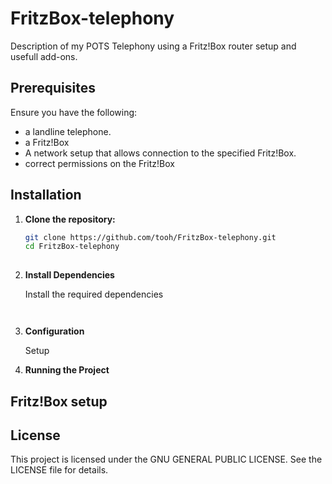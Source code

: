 # FritzBox-telephony

Description of my POTS Telephony using a Fritz!Box router setup and usefull add-ons.


## Prerequisites

Ensure you have the following:
- a landline telephone.
- a Fritz!Box 
- A network setup that allows connection to the specified Fritz!Box.
- correct permissions on the Fritz!Box

## Installation

1. **Clone the repository:**

   ```bash
   git clone https://github.com/tooh/FritzBox-telephony.git
   cd FritzBox-telephony
 
2. **Install Dependencies**

   Install the required dependencies

   ```bash
   


3. **Configuration**

   Setup


4. **Running the Project**


## Fritz!Box setup

## License

This project is licensed under the GNU GENERAL PUBLIC LICENSE. See the LICENSE file for details.
 
